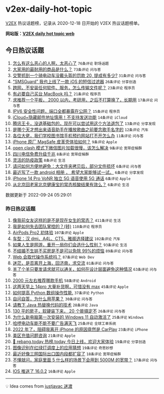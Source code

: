 # v2ex-daily-hot-topic

[V2EX](https://www.v2ex.com/) 热议话题榜，记录从 2020-12-18 日开始的 V2EX 热议话题榜单。

**网站版：[V2EX daily hot topic web](https://boojack.github.io/v2ex-daily-hot-topic-web/)**

## 今日热议话题

<!-- TODAY BEGIN -->

1. [怎么有这么恶心的人啊，太恶心了](https://www.v2ex.com/t/882570) `76条评论` `职场话题`
1. [大家用的最耐用的商品是什么？](https://www.v2ex.com/t/882563) `73条评论` `问与答`
1. [交警抓到一个骑电动车没戴头盔的罚款 20, 提成有多少?](https://www.v2ex.com/t/882596) `31条评论` `问与答`
1. [“SMSGuard” 我也上线了一款 iOS 的短信过滤器](https://www.v2ex.com/t/882564) `26条评论` `分享创造`
1. [跨网，不安装任何软件、服务，怎么传输文件呢？](https://www.v2ex.com/t/882592) `23条评论` `程序员`
1. [有必要自己买台 MacBook 吗？](https://www.v2ex.com/t/882575) `21条评论` `程序员`
1. [求推荐一个平板， 2000 以内，考研用，之后不打算换了，长期用](https://www.v2ex.com/t/882585) `17条评论` `问与答`
1. [IPV6 安全性问题，端口全都暴露在公网？](https://www.v2ex.com/t/882576) `15条评论` `程序员`
1. [iCloud+隐藏邮件地址慎用！不支持发送功能](https://www.v2ex.com/t/882561) `14条评论` `iCloud`
1. [腾讯王卡，没退基础包的，现在可以尝试用这个方法退包了](https://www.v2ex.com/t/882588) `13条评论` `分享发现`
1. [是哪个天才想出来语音助手在播放歌曲之前要念歌手名字的](https://www.v2ex.com/t/882562) `12条评论` `汽车`
1. [各位大佬，我们学校图书馆手机预约网站打不开怎么办](https://www.v2ex.com/t/882589) `11条评论` `问与答`
1. [iPhone 原厂 MagSafe 皮革壳体验如何？](https://www.v2ex.com/t/882597) `9条评论` `Apple`
1. [open clash 模式下微信图片加载很慢，该怎么解决](https://www.v2ex.com/t/882569) `9条评论` `宽带症候群`
1. [四川电信免费升级千兆](https://www.v2ex.com/t/882582) `8条评论` `宽带症候群`
1. [灵活的防疫政策](https://www.v2ex.com/t/882568) `8条评论` `生活`
1. [请问如何方便地避免：大文件夹拷贝后，部分文件损坏](https://www.v2ex.com/t/882604) `6条评论` `问与答`
1. [最近写了一款 android 相册 ， 希望大家能够试一试。](https://www.v2ex.com/t/882600) `6条评论` `分享发现`
1. [iPhone 14 Pro VoNR 独立 5G 语音使用 5G 通话](https://www.v2ex.com/t/882594) `6条评论` `Apple`
1. [从北京回老家北京健康宝的常态核酸结果有效么？](https://www.v2ex.com/t/882572) `6条评论` `生活`

数据更新于 2022-09-24 05:29:01

<!-- TODAY END -->

### 昨日热议话题

<!-- YESTERDAY BEGIN -->

1. [像我前女友这样的是不是现在女生的常态？](https://www.v2ex.com/t/882353) `411条评论` `生活`
1. [我是如何失去团队掌控的？(转)](https://www.v2ex.com/t/882400) `110条评论` `程序员`
1. [AirPods Pro2 初体验](https://www.v2ex.com/t/882311) `107条评论` `Apple`
1. [车型：汉 dmi、A4L、CT5、雅阁选择建议](https://www.v2ex.com/t/882331) `102条评论` `汽车`
1. [如果人生是网游，重开一局你们会选什么性别？](https://www.v2ex.com/t/882380) `93条评论` `生活`
1. [不结婚不生娃不买房是不是可以免除 99%的烦恼](https://www.v2ex.com/t/882436) `89条评论` `问与答`
1. [Web 会取代操作系统吗？](https://www.v2ex.com/t/882341) `87条评论` `Web Dev`
1. [迷茫，是否离开上海，回济南，求交流](https://www.v2ex.com/t/882291) `81条评论` `问与答`
1. [羊了个羊只要发请求就可以通关，如何在设计层面避免这种情况](https://www.v2ex.com/t/882304) `63条评论` `问与答`
1. [2000 元左右推荐哪款手机](https://www.v2ex.com/t/882307) `58条评论` `Android`
1. [这两天早上 14pro 大量补货啊，可惜没有 max](https://www.v2ex.com/t/882284) `45条评论` `Apple`
1. [如何提高 Python 数组操作性能.](https://www.v2ex.com/t/882441) `37条评论` `Python`
1. [自问自答，为什么用苹果？](https://www.v2ex.com/t/882376) `30条评论` `问与答`
1. [请教下 Java 热替换代码的技术](https://www.v2ex.com/t/882334) `28条评论` `Java`
1. [130 平的房子，软硬装下来， 20 个能搞定不](https://www.v2ex.com/t/882395) `26条评论` `问与答`
1. [为什么新电脑第一次安装的 Windows 11 自动激活了](https://www.v2ex.com/t/882459) `25条评论` `Windows`
1. [哈啰电动车能不能不要广告满天飞](https://www.v2ex.com/t/882292) `25条评论` `全球工单系统`
1. [2022 年了，阻碍我离开 iPhone 的原因竟然是 CarPlay](https://www.v2ex.com/t/882430) `23条评论` `iPhone`
1. [美区充值问题咨询](https://www.v2ex.com/t/882301) `21条评论` `Apple`
1. [🎉 rebang.today 热榜.today 今日上线，欢迎大家体验](https://www.v2ex.com/t/882419) `19条评论` `分享创造`
1. [图像识别在红绿灯调度上的应用猜想](https://www.v2ex.com/t/882288) `19条评论` `奇思妙想`
1. [最近好像三网国际出口国内段都扩容了](https://www.v2ex.com/t/882501) `18条评论` `宽带症候群`
1. [不懂就问，家庭里面 5 什么样的场景下会用到 5000M 的宽带？](https://www.v2ex.com/t/882504) `17条评论` `问与答`
1. [IOS 推送了 16.0.2](https://www.v2ex.com/t/882299) `16条评论` `Apple`

<!-- YESTERDAY END -->

---

💡 Idea comes from [justjavac 迷渡](https://github.com/justjavac/)

